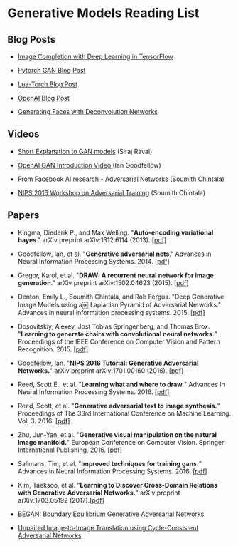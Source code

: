# Generative Models Reading List

## Blog Posts
- [Image Completion with Deep Learning in TensorFlow](https://bamos.github.io/2016/08/09/deep-completion/)

- [Pytorch GAN Blog Post](https://medium.com/@devnag/generative-adversarial-networks-gans-in-50-lines-of-code-pytorch-e81b79659e3f#.rytkuqjes)

- [Lua-Torch Blog Post](http://torch.ch/blog/2015/11/13/gan.html)

- [OpenAI Blog Post](https://openai.com/blog/generative-models/)


- [Generating Faces with Deconvolution Networks](https://zo7.github.io/blog/2016/09/25/generating-faces.html)

## Videos

- [Short Explanation to GAN models](https://www.youtube.com/watch?v=deyOX6Mt_As) (Siraj Raval)

- [OpenAI GAN Introduction Video ](https://www.youtube.com/watch?v=HN9NRhm9waY) (Ian Goodfellow)

- [From Facebook AI research  - Adversarial Networks](https://www.youtube.com/watch?v=QPkb5VcgXAM) (Soumith Chintala)

- [NIPS 2016 Workshop on Adversarial Training](https://www.youtube.com/watch?v=X1mUN6dD8uE) (Soumith Chintala)

## Papers

- Kingma, Diederik P., and Max Welling. "**Auto-encoding variational bayes**." arXiv preprint arXiv:1312.6114 (2013). [[pdf]](http://arxiv.org/pdf/1312.6114)

- Goodfellow, Ian, et al. "**Generative adversarial nets**." Advances in Neural Information Processing Systems. 2014. [[pdf]](http://papers.nips.cc/paper/5423-generative-adversarial-nets.pdf)

- Gregor, Karol, et al. "**DRAW: A recurrent neural network for image generation**." arXiv preprint arXiv:1502.04623 (2015). [[pdf]](http://jmlr.org/proceedings/papers/v37/gregor15.pdf)

- Denton, Emily L., Soumith Chintala, and Rob Fergus. "Deep Generative Image Models using a￼ Laplacian Pyramid of Adversarial Networks." Advances in neural information processing systems. 2015. [[pdf]](https://arxiv.org/pdf/1506.05751.pdf)

- Dosovitskiy, Alexey, Jost Tobias Springenberg, and Thomas Brox. "**Learning to generate chairs with convolutional neural networks.**" Proceedings of the IEEE Conference on Computer Vision and Pattern Recognition. 2015. [[pdf]](http://www.cv-foundation.org/openaccess/content_cvpr_2015/papers/Dosovitskiy_Learning_to_Generate_2015_CVPR_paper.pdf)

- Goodfellow, Ian. "**NIPS 2016 Tutorial: Generative Adversarial Networks.**" arXiv preprint arXiv:1701.00160 (2016). [[pdf]](https://arxiv.org/pdf/1701.00160)


- Reed, Scott E., et al. "**Learning what and where to draw.**" Advances In Neural Information Processing Systems. 2016. [[pdf]](http://papers.nips.cc/paper/6110-learning-what-and-where-to-draw.pdf)
- Reed, Scott, et al. "**Generative adversarial text to image synthesis.**" Proceedings of The 33rd International Conference on Machine Learning. Vol. 3. 2016. [[pdf]](http://www.jmlr.org/proceedings/papers/v48/reed16.pdf)
- Zhu, Jun-Yan, et al. "**Generative visual manipulation on the natural image manifold.**" European Conference on Computer Vision. Springer International Publishing, 2016. [[pdf]](https://scholar.google.com/scholar_url?url=https://arxiv.org/pdf/1609.03552)
- Salimans, Tim, et al. "**Improved techniques for training gans.**" Advances in Neural Information Processing Systems. 2016. [[pdf]](http://papers.nips.cc/paper/6124-improved-techniques-for-training-gans.pdf)
- Kim, Taeksoo, et al. "**Learning to Discover Cross-Domain Relations with Generative Adversarial Networks.**" arXiv preprint arXiv:1703.05192 (2017).[[pdf]](https://arxiv.org/pdf/1703.05192.pdf)
- [BEGAN: Boundary Equilibrium Generative Adversarial Networks](https://arxiv.org/abs/1703.10717)
- [Unpaired Image-to-Image Translation using Cycle-Consistent Adversarial Networks](https://arxiv.org/abs/1703.10593)

